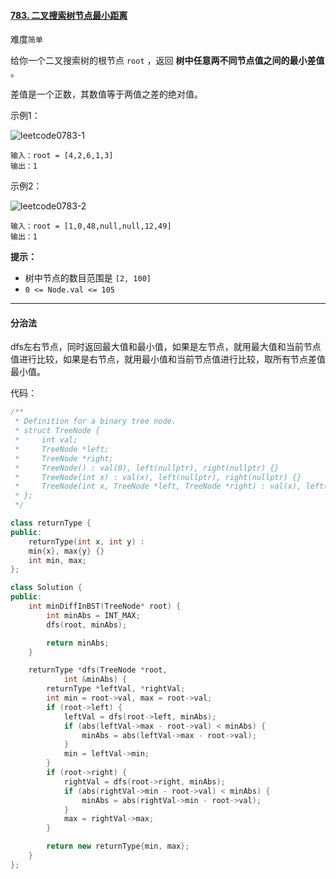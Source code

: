 #### [783. 二叉搜索树节点最小距离](https://leetcode.cn/problems/minimum-distance-between-bst-nodes/)

难度`简单`

给你一个二叉搜索树的根节点 `root` ，返回 **树中任意两不同节点值之间的最小差值** 。

差值是一个正数，其数值等于两值之差的绝对值。

示例1：

![leetcode0783-1](https://github.com/zeravin/leetcode/blob/main/pic/1766-1.png)

```
输入：root = [4,2,6,1,3]
输出：1
```

示例2：

![leetcode0783-2](https://github.com/zeravin/leetcode/blob/main/pic/1766-2.png)

```
输入：root = [1,0,48,null,null,12,49]
输出：1
```

**提示：**

- 树中节点的数目范围是 `[2, 100]`
- `0 <= Node.val <= 105`

---

#### 分治法

dfs左右节点，同时返回最大值和最小值，如果是左节点，就用最大值和当前节点值进行比较，如果是右节点，就用最小值和当前节点值进行比较，取所有节点差值最小值。

代码：

```c++
/**
 * Definition for a binary tree node.
 * struct TreeNode {
 *     int val;
 *     TreeNode *left;
 *     TreeNode *right;
 *     TreeNode() : val(0), left(nullptr), right(nullptr) {}
 *     TreeNode(int x) : val(x), left(nullptr), right(nullptr) {}
 *     TreeNode(int x, TreeNode *left, TreeNode *right) : val(x), left(left), right(right) {}
 * };
 */

class returnType {
public:
    returnType(int x, int y) :
    min{x}, max{y} {}
    int min, max; 
};

class Solution {
public:
    int minDiffInBST(TreeNode* root) {
        int minAbs = INT_MAX;
        dfs(root, minAbs);

        return minAbs;
    }

    returnType *dfs(TreeNode *root,
            int &minAbs) {
        returnType *leftVal, *rightVal;
        int min = root->val, max = root->val;
        if (root->left) {
            leftVal = dfs(root->left, minAbs);
            if (abs(leftVal->max - root->val) < minAbs) {
                minAbs = abs(leftVal->max - root->val);
            }
            min = leftVal->min;
        }
        if (root->right) {
            rightVal = dfs(root->right, minAbs);
            if (abs(rightVal->min - root->val) < minAbs) {
                minAbs = abs(rightVal->min - root->val);
            }
            max = rightVal->max;
        }

        return new returnType{min, max};
    }
};
```

